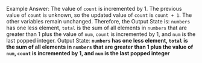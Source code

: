 Example Answer:
The value of `count` is incremented by 1. The previous value of `count` is unknown, so the updated value of `count` is `count + 1`. The other variables remain unchanged. Therefore, the Output State is: `numbers` has one less element, `total` is the sum of all elements in `numbers` that are greater than 1 plus the value of `num`, `count` is incremented by 1, and `num` is the last popped integer.
Output State: **`numbers` has one less element, `total` is the sum of all elements in `numbers` that are greater than 1 plus the value of `num`, `count` is incremented by 1, and `num` is the last popped integer**
